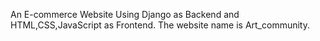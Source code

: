 An E-commerce Website Using Django as Backend and HTML,CSS,JavaScript as Frontend. The website name is Art_community.
